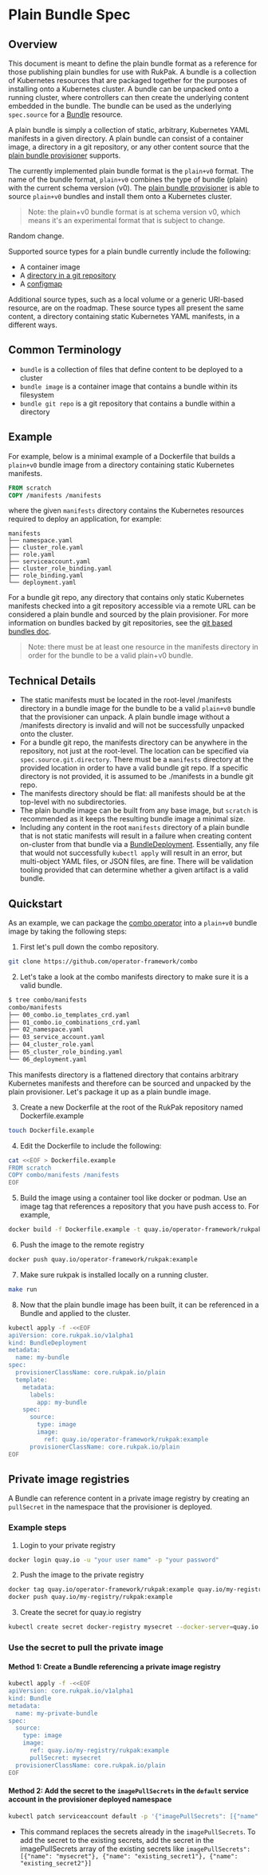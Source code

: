 # Plain Bundle Spec

## Overview

This document is meant to define the plain bundle format as a reference for those publishing plain bundles for use with
RukPak. A bundle is a collection of Kubernetes resources that are packaged together for the purposes of installing onto
a Kubernetes cluster. A bundle can be unpacked onto a running cluster, where controllers can then create the underlying
content embedded in the bundle. The bundle can be used as the underlying `spec.source` for
a [Bundle](https://github.com/operator-framework/rukpak#bundle) resource.

A plain bundle is simply a collection of static, arbitrary, Kubernetes YAML manifests in a given directory. A plain
bundle can consist of a container image, a directory in a git repository, or any other content source that
the [plain bundle provisioner](https://github.com/operator-framework/rukpak/blob/main/internal/provisioner/plain/README.md)
supports.

The currently implemented plain bundle format is the `plain+v0` format. The name of the bundle format, `plain+v0`
combines the type of bundle (plain) with the current schema version (v0).
The [plain bundle provisioner](https://github.com/operator-framework/rukpak/blob/main/internal/provisioner/plain/README.md)
is able to source `plain+v0` bundles and install them onto a Kubernetes cluster.

> Note: the plain+v0 bundle format is at schema version v0, which means it's an experimental format that is subject
> to change.

Random change.

Supported source types for a plain bundle currently include the following:

* A container image
* A [directory in a git repository](git-bundles.md)
* A [configmap](local-bundles.md)

Additional source types, such as a local volume or a generic URI-based resource, are on the roadmap. These source types
all present the same content, a directory containing static Kubernetes YAML manifests, in a different ways.

## Common Terminology

* `bundle` is a collection of files that define content to be deployed to a cluster
* `bundle image` is a container image that contains a bundle within its filesystem
* `bundle git repo` is a git repository that contains a bundle within a directory

## Example

For example, below is a minimal example of a Dockerfile that builds a `plain+v0` bundle image from a directory
containing static Kubernetes manifests.

```dockerfile
FROM scratch
COPY /manifests /manifests
```

where the given `manifests` directory contains the Kubernetes resources required to deploy an application, for example:

```tree
manifests
├── namespace.yaml
├── cluster_role.yaml
├── role.yaml
├── serviceaccount.yaml
├── cluster_role_binding.yaml
├── role_binding.yaml
└── deployment.yaml
```

For a bundle git repo, any directory that contains only static Kubernetes manifests checked into a git repository
accessible via a remote URL can be considered a plain bundle and sourced by the plain provisioner. For more information
on bundles backed by git repositories, see the [git based bundles doc](git-bundles.md).

> Note: there must be at least one resource in the manifests directory in order for the bundle to be a valid
> plain+v0 bundle.

## Technical Details

* The static manifests must be located in the root-level /manifests directory in a bundle image for the bundle to be a
  valid `plain+v0` bundle that the provisioner can unpack. A plain bundle image without a /manifests directory is
  invalid and will not be successfully unpacked onto the cluster.
* For a bundle git repo, the manifests directory can be anywhere in the repository, not just at the root-level. The
  location can be specified via `spec.source.git.directory`. There must be a `manifests` directory at the provided
  location in order to have a valid bundle git repo. If a specific directory is not provided, it is assumed to be
  ./manifests in a bundle git repo.
* The manifests directory should be flat: all manifests should be at the top-level with no subdirectories.
* The plain bundle image can be built from any base image, but `scratch` is recommended as it keeps the resulting bundle
  image a minimal size.
* Including any content in the root `manifests` directory of a plain bundle that is not static manifests will result in
  a failure when creating content on-cluster from that bundle via
  a [BundleDeployment](https://github.com/operator-framework/rukpak#bundledeployment). Essentially, any file that would not
  successfully `kubectl apply` will result in an error, but multi-object YAML files, or JSON files, are fine. There will
  be validation tooling provided that can determine whether a given artifact is a valid bundle.

## Quickstart

As an example, we can package the [combo operator](https://github.com/operator-framework/combo) into a `plain+v0` bundle
image by taking the following steps:

1. First let's pull down the combo repository.

```bash
git clone https://github.com/operator-framework/combo
```

2. Let's take a look at the combo manifests directory to make sure it is a valid bundle.

```bash
$ tree combo/manifests
combo/manifests
├── 00_combo.io_templates_crd.yaml
├── 01_combo.io_combinations_crd.yaml
├── 02_namespace.yaml
├── 03_service_account.yaml
├── 04_cluster_role.yaml
├── 05_cluster_role_binding.yaml
└── 06_deployment.yaml
```

This manifests directory is a flattened directory that contains arbitrary Kubernetes manifests and therefore can be
sourced and unpacked by the plain provisioner. Let's package it up as a plain bundle image.

3. Create a new Dockerfile at the root of the RukPak repository named Dockerfile.example

```bash
touch Dockerfile.example
```

4. Edit the Dockerfile to include the following:

```bash
cat <<EOF > Dockerfile.example
FROM scratch
COPY combo/manifests /manifests
EOF
```

5. Build the image using a container tool like docker or podman. Use an image tag that references a repository that you
   have push access to. For example,

```bash
docker build -f Dockerfile.example -t quay.io/operator-framework/rukpak:example .
```

6. Push the image to the remote registry

```bash
docker push quay.io/operator-framework/rukpak:example
```

7. Make sure rukpak is installed locally on a running cluster.

```bash
make run
```

8. Now that the plain bundle image has been built, it can be referenced in a Bundle and applied to the cluster.

```bash
kubectl apply -f -<<EOF
apiVersion: core.rukpak.io/v1alpha1
kind: BundleDeployment
metadata:
  name: my-bundle
spec:
  provisionerClassName: core.rukpak.io/plain
  template:
    metadata:
      labels:
        app: my-bundle
    spec:
      source:
        type: image
        image:
          ref: quay.io/operator-framework/rukpak:example
      provisionerClassName: core.rukpak.io/plain
EOF
```

## Private image registries

A Bundle can reference content in a private image registry by creating an `pullSecret` in the namespace that the provisioner is deployed.

### Example steps

1. Login to your private registry

```bash
docker login quay.io -u "your user name" -p "your password"
```

2. Push the image to the private registry

```bash
docker tag quay.io/operator-framework/rukpak:example quay.io/my-registry/rukpak:example
docker push quay.io/my-registry/rukpak:example
```

3. Create the secret for quay.io registry

```bash
kubectl create secret docker-registry mysecret --docker-server=quay.io --docker-username="your user name" --docker-password="your password" --docker-email="your e-mail adress" -n rukpak-system
```

### Use the secret to pull the private image

#### Method 1:  Create a Bundle referencing a private image registry

```bash
kubectl apply -f -<<EOF
apiVersion: core.rukpak.io/v1alpha1
kind: Bundle
metadata:
  name: my-private-bundle
spec:
  source:
    type: image
    image:
      ref: quay.io/my-registry/rukpak:example
      pullSecret: mysecret
  provisionerClassName: core.rukpak.io/plain
EOF
```

#### Method 2: Add the secret to the `imagePullSecrets` in the `default` service account in the provisioner deployed namespace

```bash
kubectl patch serviceaccount default -p '{"imagePullSecrets": [{"name": "mysecret"}]}' -n rukpak-system
```
* This command replaces the secrets already in the `imagePullSecrets`.  To add the secret to the existing secrets, add the secret in the imagePullSecrets array of the existing secrets like `imagePullSecrets": [{"name": "mysecret"}, {"name": "existing_secret1"}, {"name": "existing_secret2"}]`